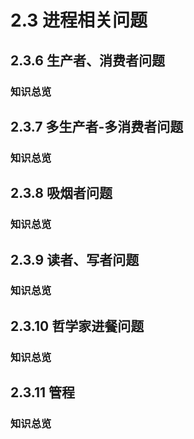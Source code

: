 # 2.3 进程相关问题

## 2.3.6 生产者、消费者问题
### **知识总览**

## 2.3.7 多生产者-多消费者问题
### **知识总览**

## 2.3.8 吸烟者问题
### **知识总览**

## 2.3.9 读者、写者问题
### **知识总览**

## 2.3.10 哲学家进餐问题
### **知识总览**

## 2.3.11 管程
### **知识总览**
